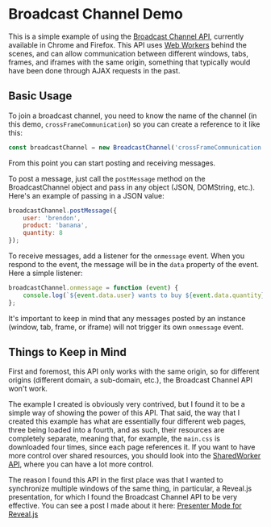 # Broadcast Channel Demo

This is a simple example of using the [Broadcast Channel API](https://developer.mozilla.org/en-US/docs/Web/API/Broadcast_Channel_API), currently available in Chrome and Firefox. This API uses [Web Workers](https://developer.mozilla.org/en-US/docs/Web/API/Web_Workers_API) behind the scenes, and can allow communication between different windows, tabs, frames, and iframes with the same origin, something that typically would have been done through AJAX requests in the past.

## Basic Usage

To join a broadcast channel, you need to know the name of the channel (in this demo, `crossFrameCommunication`) so you can create a reference to it like this:

```javascript
const broadcastChannel = new BroadcastChannel('crossFrameCommunication');
```

From this point you can start posting and receiving messages.

To post a message, just call the `postMessage` method on the BroadcastChannel object and pass in any object (JSON, DOMString, etc.). Here's an example of passing in a JSON value:

```javascript
broadcastChannel.postMessage({
    user: 'brendon',
    product: 'banana',
    quantity: 8
});
```

To receive messages, add a listener for the `onmessage` event. When you respond to the event, the message will be in the `data` property of the event. Here a simple listener:

```javascript
broadcastChannel.onmessage = function (event) {
    console.log(`${event.data.user} wants to buy ${event.data.quantity} ${event.data.product}`);
};
```

It's important to keep in mind that any messages posted by an instance (window, tab, frame, or iframe) will not trigger its own `onmessage` event.

## Things to Keep in Mind

First and foremost, this API only works with the same origin, so for different origins (different domain, a sub-domain, etc.), the Broadcast Channel API won't work.

The example I created is obviously very contrived, but I found it to be a simple way of showing the power of this API. That said, the way that I created this example has what are essentially four different web pages, three being loaded into a fourth, and as such, their resources are completely separate, meaning that, for example, the `main.css` is downloaded four times, since each page references it. If you want to have more control over shared resources, you should look into the [SharedWorker API](https://developer.mozilla.org/en-US/docs/Web/API/SharedWorker), where you can have a lot more control.

The reason I found this API in the first place was that I wanted to synchronize multiple windows of the same thing, in particular, a Reveal.js presentation, for which I found the Broadcast Channel API to be very effective. You can see a post I made about it here: [Presenter Mode for Reveal.js](https://www.digestibledevops.com/devops/2019/04/02/revealjs-presenter-remote.html)